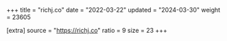 +++
title = "richj.co"
date = "2022-03-22"
updated = "2024-03-30"
weight = 23605

[extra]
source = "https://richj.co"
ratio = 9
size = 23
+++
